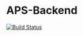 # APS-Backend

[![Build Status](https://travis-ci.org/raymond42/APS-Backend.svg?branch=develop)](https://travis-ci.org/raymond42/APS-Backend)
